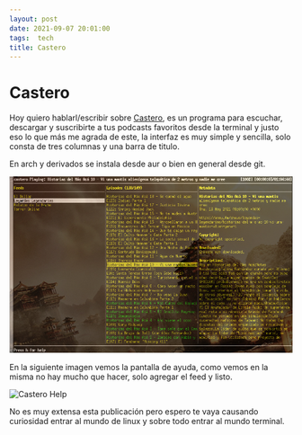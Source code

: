 ```yaml
---
layout: post
date: 2021-09-07 20:01:00
tags:  tech
title: Castero
---
```


# Castero

Hoy quiero hablarl/escribir sobre 
[Castero](https://github.com/xgi/castero), es un programa para escuchar, 
descargar y suscribirte a tus podcasts favoritos desde la terminal y 
justo eso lo que más me agrada de este, la interfaz es muy simple y 
sencilla, solo consta de tres columnas y una barra de titulo.

En arch y derivados se instala desde aur o bien en general desde git.

![Castero](/images/castero/castero.png)

En la siguiente imagen vemos la pantalla de ayuda, como vemos en la 
misma no hay mucho que hacer, solo agregar el feed y listo.

![Castero Help](/images/castero/cartero-help.png)

No es muy extensa esta publicación pero espero te vaya causando 
curiosidad entrar al mundo de linux y sobre todo entrar al mundo 
terminal.
